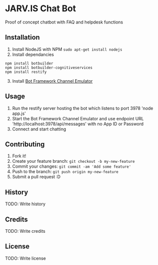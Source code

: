 # JARV.IS Chat Bot

Proof of concept chatbot with FAQ and helpdesk functions

## Installation

1. Install NodeJS with NPM
`sudo apt-get install nodejs`
2. Install dependancies
```
npm install botbuilder
npm install botbuilder-cognitiveservices
npm install restify
```
3. Install [Bot Framework Channel Emulator](https://docs.botframework.com/en-us/tools/bot-framework-emulator/)

## Usage

1. Run the restify server hosting the bot which listens to port 3978
'node app.js'
2. Start the Bot Framework Channel Emulator and use endpoint URL 'http://localhost:3978/api/messages' with no App ID or Password
3. Connect and start chatting

## Contributing

1. Fork it!
2. Create your feature branch: `git checkout -b my-new-feature`
3. Commit your changes: `git commit -am 'Add some feature'`
4. Push to the branch: `git push origin my-new-feature`
5. Submit a pull request :D

## History

TODO: Write history

## Credits

TODO: Write credits

## License

TODO: Write license

